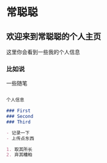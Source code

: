# 常聪聪

## 欢迎来到常聪聪的个人主页

这里你会看到一些我的个人信息

### 比如说

一些随笔

```markdown

个人信息

### First
### Second
### Third

- 记录一下
- 上传点东西

1. 取其所长
2. 弃其糟粕
